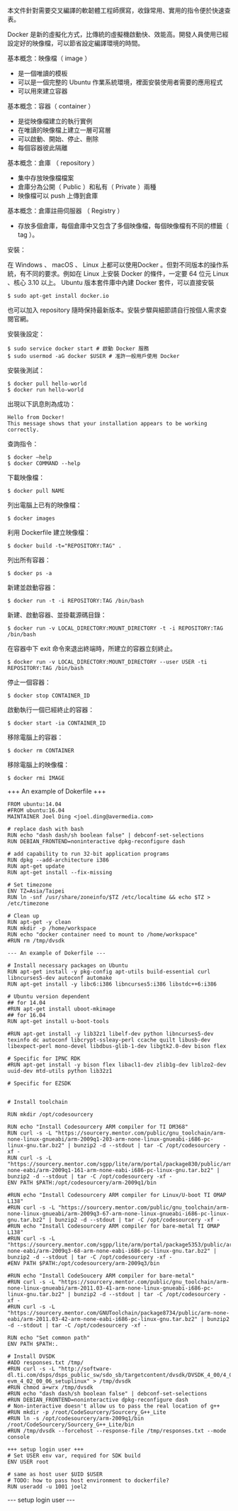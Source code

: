本文件針對需要交叉編譯的軟韌體工程師撰寫，收錄常用、實用的指令便於快速查表。

Docker 是新的虛擬化方式，比傳統的虛擬機啟動快、效能高。開發人員使用已經設定好的映像檔，可以節省設定編譯環境的時間。

基本概念：映像檔（ image ）
* 是一個唯讀的模板
* 可以是一個完整的 Ubuntu 作業系統環境，裡面安裝使用者需要的應用程式
* 可以用來建立容器

基本概念：容器（ container ）
* 是從映像檔建立的執行實例
* 在唯讀的映像檔上建立一層可寫層
* 可以啟動、開始、停止、刪除
* 每個容器彼此隔離

基本概念：倉庫 （ repository ）
* 集中存放映像檔檔案
* 倉庫分為公開（ Public ）和私有（ Private ）兩種
* 映像檔可以 push 上傳到倉庫

基本概念：倉庫註冊伺服器 （ Registry ）
* 存放多個倉庫，每個倉庫中又包含了多個映像檔，每個映像檔有不同的標籤（ tag ）。

安裝：

在 Windows 、 macOS 、 Linux 上都可以使用Docker 。但對不同版本的操作系統，有不同的要求。例如在 Linux 上安裝 Docker 的條件，一定要 64 位元 Linux 、核心 3.10 以上。 Ubuntu 版本套件庫中內建 Docker 套件，可以直接安裝
```
$ sudo apt-get install docker.io
```
也可以加入 repository 隨時保持最新版本。安裝步驟與細節請自行按個人需求查閱官網。

安裝後設定：
```
$ sudo service docker start # 啟動 Docker 服務
$ sudo usermod -aG docker $USER # 准許一般用戶使用 Docker
```
安裝後測試：
```
$ docker pull hello-world
$ docker run hello-world
```
出現以下訊息則為成功：
```
Hello from Docker!
This message shows that your installation appears to be working correctly.
```
查詢指令：
```
$ docker –help
$ docker COMMAND --help
```
下載映像檔：
```
$ docker pull NAME
```
列出電腦上已有的映像檔：
```
$ docker images
```
利用 Dockerfile 建立映像檔：
```
$ docker build -t="REPOSITORY:TAG" .
```
列出所有容器：
```
$ docker ps -a
```
新建並啟動容器：
```
$ docker run -t -i REPOSITORY:TAG /bin/bash
```
新建、啟動容器、並掛載源碼目錄：
```
$ docker run -v LOCAL_DIRECTORY:MOUNT_DIRECTORY -t -i REPOSITORY:TAG /bin/bash
```
在容器中下 exit 命令來退出終端時，所建立的容器立刻終止。
```
$ docker run -v LOCAL_DIRECTORY:MOUNT_DIRECTORY --user USER -ti REPOSITORY:TAG /bin/bash
```
停止一個容器：
```
$ docker stop CONTAINER_ID
```
啟動執行一個已經終止的容器：
```
$ docker start -ia CONTAINER_ID
```
移除電腦上的容器：
```
$ docker rm CONTAINER
```
移除電腦上的映像檔：
```
$ docker rmi IMAGE
```
+++ An example of Dokerfile +++
```
FROM ubuntu:14.04
#FROM ubuntu:16.04
MAINTAINER Joel Ding <joel.ding@avermedia.com>

# replace dash with bash
RUN echo "dash dash/sh boolean false" | debconf-set-selections
RUN DEBIAN_FRONTEND=noninteractive dpkg-reconfigure dash

# add capability to run 32-bit application programs
RUN dpkg --add-architecture i386
RUN apt-get update
RUN apt-get install --fix-missing

# Set timezone
ENV TZ=Asia/Taipei
RUN ln -snf /usr/share/zoneinfo/$TZ /etc/localtime && echo $TZ > /etc/timezone

# Clean up
RUN apt-get -y clean
RUN mkdir -p /home/workspace
RUN echo "docker container need to mount to /home/workspace"
#RUN rm /tmp/dvsdk

--- An example of Dokerfile ---

# Install necessary packages on Ubuntu
RUN apt-get install -y pkg-config apt-utils build-essential curl libncurses5-dev autoconf automake
RUN apt-get install -y libc6:i386 libncurses5:i386 libstdc++6:i386 

# Ubuntu version dependent
## for 14.04
#RUN apt-get install uboot-mkimage 
## for 16.04
RUN apt-get install u-boot-tools 

#RUN apt-get install -y lib32z1 libelf-dev python libncurses5-dev texinfo dc autoconf libcrypt-ssleay-perl ccache quilt libusb-dev libexpect-perl mono-devel libdbus-glib-1-dev libgtk2.0-dev bison flex

# Specific for IPNC RDK
#RUN apt-get install -y bison flex libacl1-dev zlib1g-dev liblzo2-dev uuid-dev mtd-utils python lib32z1 

# Specific for EZSDK


# Install toolchain

RUN mkdir /opt/codesourcery

RUN echo "Install Codesourcery ARM compiler for TI DM368"
RUN curl -s -L "https://sourcery.mentor.com/public/gnu_toolchain/arm-none-linux-gnueabi/arm-2009q1-203-arm-none-linux-gnueabi-i686-pc-linux-gnu.tar.bz2" | bunzip2 -d --stdout | tar -C /opt/codesourcery -xf -
RUN curl -s -L "https://sourcery.mentor.com/sgpp/lite/arm/portal/package830/public/arm-none-eabi/arm-2009q1-161-arm-none-eabi-i686-pc-linux-gnu.tar.bz2" | bunzip2 -d --stdout | tar -C /opt/codesourcery -xf -
ENV PATH $PATH:/opt/codesourcery/arm-2009q1/bin

#RUN echo "Install Codesourcery ARM compiler for Linux/U-boot TI OMAP L138"
#RUN curl -s -L "https://sourcery.mentor.com/public/gnu_toolchain/arm-none-linux-gnueabi/arm-2009q3-67-arm-none-linux-gnueabi-i686-pc-linux-gnu.tar.bz2" | bunzip2 -d --stdout | tar -C /opt/codesourcery -xf -
#RUN echo "Install Codesourcery ARM compiler for bare-metal TI OMAP L138"
#RUN curl -s -L "https://sourcery.mentor.com/sgpp/lite/arm/portal/package5353/public/arm-none-eabi/arm-2009q3-68-arm-none-eabi-i686-pc-linux-gnu.tar.bz2" | bunzip2 -d --stdout | tar -C /opt/codesourcery -xf -
#ENV PATH $PATH:/opt/codesourcery/arm-2009q3/bin

#RUN echo "Install CodeSoucery ARM compiler for bare-metal"
#RUN curl -s -L "https://sourcery.mentor.com/public/gnu_toolchain/arm-none-linux-gnueabi/arm-2011.03-41-arm-none-linux-gnueabi-i686-pc-linux-gnu.tar.bz2" | bunzip2 -d --stdout | tar -C /opt/codesourcery -xf -
#RUN curl -s -L "https://sourcery.mentor.com/GNUToolchain/package8734/public/arm-none-eabi/arm-2011.03-42-arm-none-eabi-i686-pc-linux-gnu.tar.bz2" | bunzip2 -d --stdout | tar -C /opt/codesourcery -xf -

RUN echo "Set common path"
ENV PATH $PATH:.

# Install DVSDK
#ADD responses.txt /tmp/
#RUN curl -s -L "http://software-dl.ti.com/dsps/dsps_public_sw/sdo_sb/targetcontent/dvsdk/DVSDK_4_00/4_02_00_06/exports/dvsdk_dm368-evm_4_02_00_06_setuplinux" > /tmp/dvsdk
#RUN chmod a+wrx /tmp/dvsdk
#RUN echo "dash dash/sh boolean false" | debconf-set-selections
#RUN DEBIAN_FRONTEND=noninteractive dpkg-reconfigure dash
# Non-interactive doesn't allow us to pass the real location of g++
#RUN mkdir -p /root/CodeSourcery/Sourcery_G++_Lite
#RUN ln -s /opt/codesourcery/arm-2009q1/bin /root/CodeSourcery/Sourcery_G++_Lite/bin
#RUN /tmp/dvsdk --forcehost --response-file /tmp/responses.txt --mode console

+++ setup login user +++
# Set USER env var, required for SDK build
ENV USER root

# same as host user $UID $USER
# TODO: how to pass host environment to dockerfile?
RUN useradd -u 1001 joel2
```
--- setup login user ---
